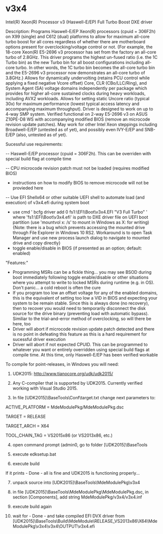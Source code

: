 # v3x4
Intel(R) Xeon(R) Processor v3 (Haswell-E/EP) Full Turbo Boost DXE driver

Description: Programs Haswell-E/EP Xeon(R) processors (cpuid = 306F2h) on X99 (single) and C612 (dual) platforms to allow for maximum all-core turbo boost for all cores regardless of whether there are motherboard options present for overclocking/voltage control or not. {For example, the 18-core Xeon(R) E5-2696 v3 processor has set from the factory an all-core turbo of 2.8GHz. This driver programs the highest un-fused ratio (i.e. the 1C Turbo bin) as the new Turbo bin for all boost configurations including all-core turbo. In other words, the 1C turbo bin becomes the all-core turbo bin and the E5-2696 v3 processor now demonstrates an all-core turbo of 3.8GHz.} Allows for dynamically undervolting (retains PCU control while applying a fixed negative Vcore offset) Core, CLR (CBo/LLC/Ring), and System Agent (SA) voltage domains independently per package which provides for higher all-core sustained clocks during heavy workloads, including AVX2 workloads. Allows for setting static Uncore ratio (typical 30x) for maximum performance (lowest typical access latency and accompanying maximum throughput). Driver is designed to work on up to 4-way SMP system. Verified functional on 2-way E5-2696 v3 on ASUS Z10PE-D8 WS with accompanying modified BIOS (remove an microcode revision update patches). May work for other Intel Xeon steppings including Broadwell-E/EP (untested as of yet), and possibly even IVY-E/EP  and SNB-E/EP (also, untested as of yet).

Sucessful use requirements:

-- Haswell-E/EP processor (cpuid = 306F2h). This can be overriden with special build flag at compile time

-- CPU microcode revision patch must not be loaded (requires modified BIOS)
  - instructions on how to modify BIOS to remove microcode will not be provieded here

-- Use EFI Shellx64 or other suitable UEFI shell to automate load (and execution) of v3x4.efi during system boot
  - use cmd ' bcfg driver add 0 fs1:\EFI\Boot\v3x4.EFI "V3 Full Turbo" ' where 'fs1:\EFI\Boot\v3x4.efi' is path to DXE driver file on UEFI boot partition (use 'mountvol x: /s' to mount in Windows as X: for writing) {Note: there is a bug which prevents accessing the mounted drive through File Explorer in Windows 10 RS2. Workaround is to open Task Manager and use new process launch dialog to navigate to mounted drive and copy directly}
  - toggle enable/disable in BIOS (if presented as an option; default: enabled)

"Features:"
- Programming MSRs can be a fickle thing... you may see BSOD during boot immediately following toggle enable/disable or other situations where you attempt to write to locked MSRs during runtime (e.g. in OS).  Don't panic... a cold reboot is often the cure
- If you program too low an offset voltage for any of the enabled domains, this is the equivalent of setting too low a VID in BIOS and expecting your system to be remain stable. Since this is always done (no recovery), then to recover you would need to temporarily disconnect the disk source for the drive binary (preventing load with automatic bypass). Similiar to the trial-and-error method of overclocking, so will there be here, too
- Driver will abort if microcode revision update patch detected and there is no point in defeating this feature as this is a hard requirement for sucessful driver execution
- Driver will abort if not expected CPUID. This can be programmed to whatever you want or entirely overridden using special build flags at compile time. At this time, only Haswell-E/EP has been verified workable

To compile for point-releases, in Windows you will need:

1) UDK2015: http://www.tianocore.org/udk/udk2015/

2) Any C-compiler that is supported by UDK2015. Currently verified working with Visual Studio 2015.

3) In file [UDK2015]\BaseTools\Conf\target.txt change next parameters to:

ACTIVE_PLATFORM = MdeModulePkg/MdeModulePkg.dsc

TARGET = RELEASE

TARGET_ARCH = X64

TOOL_CHAIN_TAG = VS2015x86 (or VS2013x86, etc.)

4) open command prompt (admin0, go to folder [UDK2015]\BaseTools

5) execute edksetup.bat

6) execute build

If it prints - Done - all is fine and UDK2015 is functioning properly...
 
7) unpack source into [UDK2015]\BaseTools\MdeModulePkg\v3x4

8) in file [UDK2015]\BaseTools\MdeModulePkg\MdeModulePkg.dsc, in section [Components], add string MdeModulePkg/v3x4/v3x4.inf

9) execute build again

10) wait for - Done - and take compiled EFI DVX driver from
[UDK2015]\BaseTools\Build\MdeModule\RELEASE_VS2013x86\X64\MdeModulePkg\v3x4\v3x4\OUTPUT\v3x4.efi
